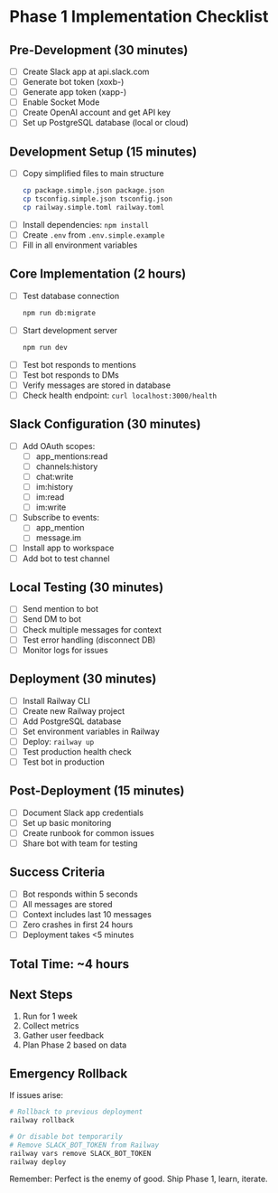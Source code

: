 # Phase 1 Implementation Checklist

## Pre-Development (30 minutes)
- [ ] Create Slack app at api.slack.com
- [ ] Generate bot token (xoxb-)
- [ ] Generate app token (xapp-)
- [ ] Enable Socket Mode
- [ ] Create OpenAI account and get API key
- [ ] Set up PostgreSQL database (local or cloud)

## Development Setup (15 minutes)
- [ ] Copy simplified files to main structure
  ```bash
  cp package.simple.json package.json
  cp tsconfig.simple.json tsconfig.json
  cp railway.simple.toml railway.toml
  ```
- [ ] Install dependencies: `npm install`
- [ ] Create `.env` from `.env.simple.example`
- [ ] Fill in all environment variables

## Core Implementation (2 hours)
- [ ] Test database connection
  ```bash
  npm run db:migrate
  ```
- [ ] Start development server
  ```bash
  npm run dev
  ```
- [ ] Test bot responds to mentions
- [ ] Test bot responds to DMs
- [ ] Verify messages are stored in database
- [ ] Check health endpoint: `curl localhost:3000/health`

## Slack Configuration (30 minutes)
- [ ] Add OAuth scopes:
  - [ ] app_mentions:read
  - [ ] channels:history  
  - [ ] chat:write
  - [ ] im:history
  - [ ] im:read
  - [ ] im:write
- [ ] Subscribe to events:
  - [ ] app_mention
  - [ ] message.im
- [ ] Install app to workspace
- [ ] Add bot to test channel

## Local Testing (30 minutes)
- [ ] Send mention to bot
- [ ] Send DM to bot
- [ ] Check multiple messages for context
- [ ] Test error handling (disconnect DB)
- [ ] Monitor logs for issues

## Deployment (30 minutes)
- [ ] Install Railway CLI
- [ ] Create new Railway project
- [ ] Add PostgreSQL database
- [ ] Set environment variables in Railway
- [ ] Deploy: `railway up`
- [ ] Test production health check
- [ ] Test bot in production

## Post-Deployment (15 minutes)
- [ ] Document Slack app credentials
- [ ] Set up basic monitoring
- [ ] Create runbook for common issues
- [ ] Share bot with team for testing

## Success Criteria
- [ ] Bot responds within 5 seconds
- [ ] All messages are stored
- [ ] Context includes last 10 messages
- [ ] Zero crashes in first 24 hours
- [ ] Deployment takes <5 minutes

## Total Time: ~4 hours

## Next Steps
1. Run for 1 week
2. Collect metrics
3. Gather user feedback
4. Plan Phase 2 based on data

## Emergency Rollback
If issues arise:
```bash
# Rollback to previous deployment
railway rollback

# Or disable bot temporarily
# Remove SLACK_BOT_TOKEN from Railway
railway vars remove SLACK_BOT_TOKEN
railway deploy
```

Remember: Perfect is the enemy of good. Ship Phase 1, learn, iterate.